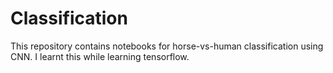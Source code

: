 # Classification
This repository contains notebooks for horse-vs-human classification using CNN. I learnt this while learning tensorflow.
